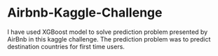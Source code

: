 # Airbnb-Kaggle-Challenge
I have used XGBoost model to solve prediction problem presented by AirBnb in this kaggle challenge. The prediction problem was to predict destination countries for first time users. 
